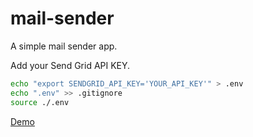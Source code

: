 # mail-sender
A simple mail sender app.

Add your Send Grid API KEY. 


```bash
echo "export SENDGRID_API_KEY='YOUR_API_KEY'" > .env
echo ".env" >> .gitignore
source ./.env
```

[Demo](https://mail-sender.stackblitz.io)
